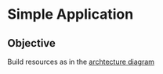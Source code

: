 # Simple Application

## Objective
Build resources as in the [archtecture diagram](https://drive.google.com/file/d/1bWebgBzSxwYsjoQikRKrJsGofh3SmhAC/view?usp=sharing)
